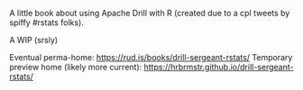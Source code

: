 A little book about using Apache Drill with R (created due to a cpl tweets by spiffy #rstats folks).

A WIP (srsly)

Eventual perma-home: <https://rud.is/books/drill-sergeant-rstats/>
Temporary preview home (likely more current): <https://hrbrmstr.github.io/drill-sergeant-rstats/>